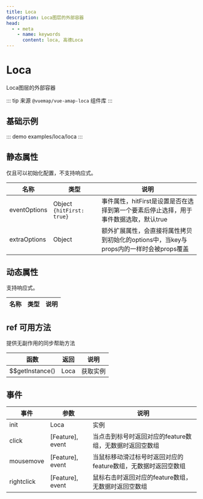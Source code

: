 ```yaml
---
title: Loca
description: Loca图层的外部容器
head:
  - - meta
    - name: keywords
      content: loca, 高德Loca
---
```


# Loca
Loca图层的外部容器

::: tip
来源 ```@vuemap/vue-amap-loca``` 组件库
:::

## 基础示例

::: demo
examples/loca/loca
:::


## 静态属性
仅且可以初始化配置，不支持响应式。

名称 | 类型      | 说明
---|---------|---|
eventOptions | Object `{hitFirst: true}` | 事件属性，hitFirst是设置是否在选择到第一个要素后停止选择，用于事件数据选取，默认true
extraOptions | Object | 额外扩展属性，会直接将属性拷贝到初始化的options中，当key与props内的一样时会被props覆盖

## 动态属性
支持响应式。

名称 | 类型 | 说明
---|---|---|

## ref 可用方法
提供无副作用的同步帮助方法

函数 | 返回 | 说明
---|---|---|
$$getInstance() | Loca | 获取实例

## 事件

事件 | 参数                 | 说明
---|--------------------|---|
init | Loca               | 实例
click | \[Feature\], event | 当点击到标号时返回对应的feature数组，无数据时返回空数组
mousemove | \[Feature\], event     | 当鼠标移动滑过标号时返回对应的feature数组，无数据时返回空数组
rightclick | \[Feature\], event     | 鼠标右击时返回对应的feature数组，无数据时返回空数组
